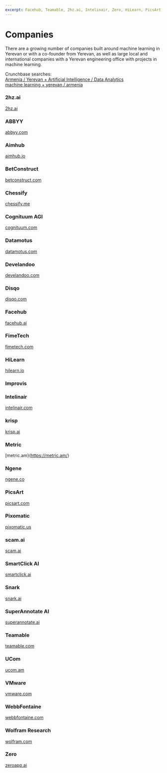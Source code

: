 ```yaml
---
excerpt: Facehub, Teamable, 2hz.ai, Intelinair, Zero, HiLearn, PicsArt, Datamotus, Aimhub, Wolfram, FimeTech, Chessify, WebbFontaine
---
```


# Companies

There are a growing number of companies built around machine learning in Yerevan or with a co-founder from Yerevan, as well as large local and international companies with a Yerevan engineering office with projects in machine learning.

Crunchbase searches:  
[Armenia / Yerevan + Artificial Intelligence / Data Analytics](https://www.crunchbase.com/search/principals/c8c7a1b2c04a23a1d3bb6ad65222bc2f026889fd)  
[machine learning + yerevan / armenia](https://www.crunchbase.com/search/principals/529fe8082e93fe2d0fbc1461c77b52c377da61f0)

### 2hz.ai
[2hz.ai](https://2hz.ai/)
### ABBYY
[abbyy.com](http://abbyy.com/)
### Aimhub
[aimhub.io](http://aimhub.io/)
### BetConstruct
[betconstruct.com](https://www.betconstruct.com/)
### Chessify
[chessify.me](https://chessify.me/)
### Cognituum AGI
[cognituum.com](https://cognituum.com)
### Datamotus
[datamotus.com](https://datamotus.com/)
### Develandoo
[develandoo.com](https://develandoo.com/)
### Disqo
[disqo.com](https://disqo.com/)
### Facehub
[facehub.ai](https://facehub.ai/)
### FimeTech
[fimetech.com](http://fimetech.com/)
### HiLearn
[hilearn.io](http://hilearn.io)
### Improvis
[]()
### Intelinair
[intelinair.com](https://www.intelinair.com/)
### krisp
[krisp.ai](https://krisp.ai)
### Metric
[metric.am}(https://metric.am/)
### Ngene
[ngene.co](https://www.ngene.co/)
### PicsArt
[picsart.com](https://picsart.com/)
### Pixomatic
[pixomatic.us](https://pixomatic.us)
### scam.ai
[scam.ai](https://scam.ai/)
### SmartClick AI
[smartclick.ai](https://smartclick.ai/)
### Snark
[snark.ai](https://snark.ai/)
### SuperAnnotate AI
[superannotate.ai](https://www.superannotate.ai)
### Teamable
[teamable.com](https://www.teamable.com/)
### UCom
[ucom.am](https://www.ucom.am/)
### VMware
[vmware.com](https://www.vmware.com/)
### WebbFontaine
[webbfontaine.com](https://webbfontaine.com/)
### Wolfram Research
[wolfram.com](https://www.wolfram.com/)
### Zero
[zeroapp.ai](https://www.zeroapp.ai/)


